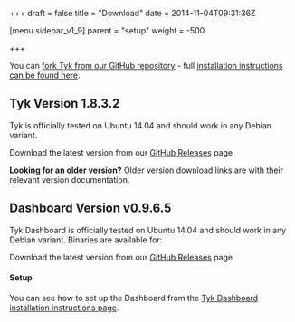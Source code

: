 +++
draft = false
title = "Download"
date = 2014-11-04T09:31:36Z
    
[menu.sidebar_v1_9]
    parent = "setup"
    weight = -500

+++

You can [fork Tyk from our GitHub repository](https://github.com/lonelycode/tyk/) - full [installation instructions can be found here](../../v1.8/setup/installation/).

## Tyk Version 1.8.3.2

Tyk is officially tested on Ubuntu 14.04 and should work in any Debian variant.

Download the latest version from our [GitHub Releases](https://github.com/lonelycode/tyk/releases/tag/v1.8.3.2) page
    

**Looking for an older version?** Older version download links are with their relevant version documentation.

## Dashboard Version v0.9.6.5

Tyk Dashboard is officially tested on Ubuntu 14.04 and should work in any Debian variant. Binaries are available for:

Download the latest version from our [GitHub Releases](https://github.com/lonelycode/tyk/releases/tag/v1.8.3.2) page


#### Setup

You can see how to set up the Dashboard from the [Tyk Dashboard installation instructions page](../../v1.8/setup/install-dashboard).